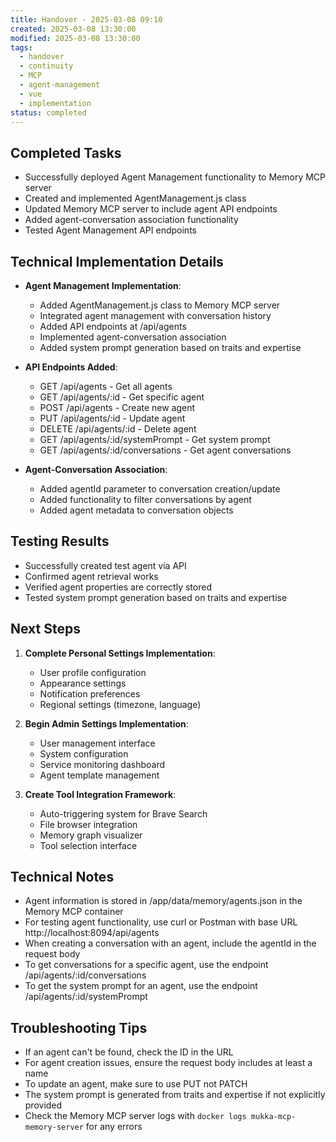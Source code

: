 ```yaml
---
title: Handover - 2025-03-08 09:10
created: 2025-03-08 13:30:00
modified: 2025-03-08 13:30:00
tags:
  - handover
  - continuity
  - MCP
  - agent-management
  - vue
  - implementation
status: completed
---
```


## Completed Tasks
- Successfully deployed Agent Management functionality to Memory MCP server
- Created and implemented AgentManagement.js class
- Updated Memory MCP server to include agent API endpoints
- Added agent-conversation association functionality
- Tested Agent Management API endpoints

## Technical Implementation Details
- **Agent Management Implementation**:
  - Added AgentManagement.js class to Memory MCP server
  - Integrated agent management with conversation history
  - Added API endpoints at /api/agents
  - Implemented agent-conversation association
  - Added system prompt generation based on traits and expertise

- **API Endpoints Added**:
  - GET /api/agents - Get all agents
  - GET /api/agents/:id - Get specific agent
  - POST /api/agents - Create new agent
  - PUT /api/agents/:id - Update agent
  - DELETE /api/agents/:id - Delete agent
  - GET /api/agents/:id/systemPrompt - Get system prompt
  - GET /api/agents/:id/conversations - Get agent conversations

- **Agent-Conversation Association**:
  - Added agentId parameter to conversation creation/update
  - Added functionality to filter conversations by agent
  - Added agent metadata to conversation objects

## Testing Results
- Successfully created test agent via API
- Confirmed agent retrieval works
- Verified agent properties are correctly stored
- Tested system prompt generation based on traits and expertise

## Next Steps
1. **Complete Personal Settings Implementation**:
   - User profile configuration
   - Appearance settings
   - Notification preferences
   - Regional settings (timezone, language)

2. **Begin Admin Settings Implementation**:
   - User management interface
   - System configuration
   - Service monitoring dashboard
   - Agent template management

3. **Create Tool Integration Framework**:
   - Auto-triggering system for Brave Search
   - File browser integration
   - Memory graph visualizer
   - Tool selection interface

## Technical Notes
- Agent information is stored in /app/data/memory/agents.json in the Memory MCP container
- For testing agent functionality, use curl or Postman with base URL http://localhost:8094/api/agents
- When creating a conversation with an agent, include the agentId in the request body
- To get conversations for a specific agent, use the endpoint /api/agents/:id/conversations
- To get the system prompt for an agent, use the endpoint /api/agents/:id/systemPrompt

## Troubleshooting Tips
- If an agent can't be found, check the ID in the URL
- For agent creation issues, ensure the request body includes at least a name
- To update an agent, make sure to use PUT not PATCH
- The system prompt is generated from traits and expertise if not explicitly provided
- Check the Memory MCP server logs with `docker logs mukka-mcp-memory-server` for any errors
